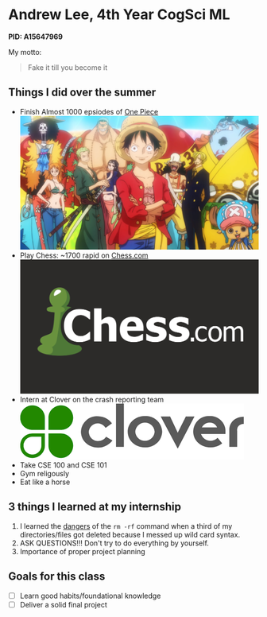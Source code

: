 # Andrew Lee, 4th Year CogSci ML 
**PID: A15647969** 

My motto: 
> Fake it till you become it

## Things I did over the summer 
- Finish Almost 1000 epsiodes of [One Piece](https://github.com/YelllowBelly/CSE_110_Lab1/blob/main/SHC.png) ![One Piece](SHC.png) 
- Play Chess: ~1700 rapid on [Chess.com ](https://www.chess.com) ![Chess](chess.png)
- Intern at Clover on the crash reporting team ![Clover](clover.png)
- Take CSE 100 and CSE 101 
- Gym religously 
- Eat like a horse 

## 3 things I learned at my internship 
1. I learned the [dangers](https://www.tecmint.com/10-most-dangerous-commands-you-should-never-execute-on-linux/) of the `rm -rf` command when a third of my directories/files got deleted because I messed up wild card syntax. 
2. ASK QUESTIONS!!! Don't try to do everything by yourself.
3. Importance of proper project planning 

## Goals for this class 
- [ ] Learn good habits/foundational knowledge
- [ ] Deliver a solid final project
